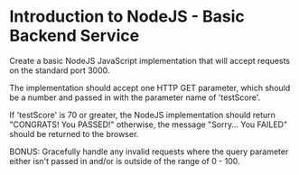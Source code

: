 # Introduction to NodeJS - Basic Backend Service

Create a basic NodeJS JavaScript implementation that will accept requests on the standard port 3000. 

The implementation should accept one HTTP GET parameter, which should be a number and passed in with the parameter name of 'testScore'.

If 'testScore' is 70 or greater, the NodeJS implementation should return "CONGRATS! You PASSED!" otherwise, the message "Sorry... You FAILED" should be returned to the browser.

BONUS: Gracefully handle any invalid requests where the query parameter either isn't passed in and/or is outside of the range of 0 - 100.
